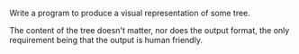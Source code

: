  Write a program to produce a visual representation of some tree.

 The content of the tree doesn't matter, nor does the output format, the only requirement being that the output is human friendly.
